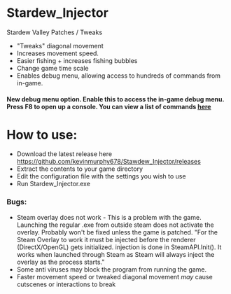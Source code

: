 # Stardew_Injector
Stardew  Valley Patches / Tweaks

* "Tweaks" diagonal movement
* Increases movement speed.
* Easier fishing + increases fishing bubbles
* Change game time scale
* Enables debug menu, allowing access to hundreds of commands from in-game. 

#### New debug menu option. Enable this to access the in-game debug menu. Press F8 to open up a console. You can view a list of commands [here](https://github.com/kevinmurphy678/Stardew_Injector/blob/master/DebugCommands.md)

# How to use:

* Download the latest release here https://github.com/kevinmurphy678/Stawdew_Injector/releases 
* Extract the contents to your game directory
* Edit the configuration file with the settings you wish to use
* Run Stardew_Injector.exe



### Bugs:

* Steam overlay does not work - This is a problem with the game. Launching the regular .exe from outside steam does not activate the overlay. Probably won't be fixed unless the game is patched. "For the Steam Overlay to work it must be injected before the renderer (DirectX/OpenGL) gets initialized. injection is done in SteamAPI.Init(). It works when launched through Steam as Steam will always inject the overlay as the process starts."
* Some anti viruses may block the program from running the game.
* Faster movement speed or tweaked diagonal movement *may* cause cutscenes or interactions to break

